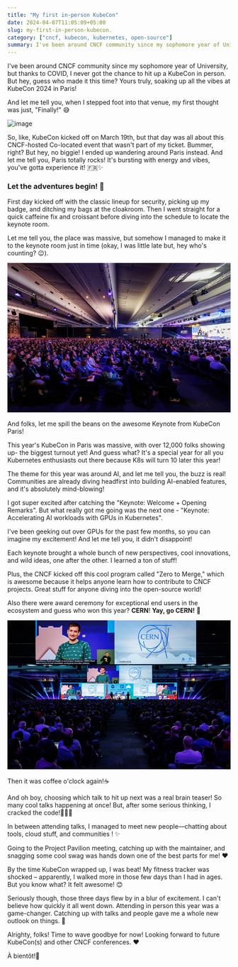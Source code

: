 ```yaml
---
title: "My first in-person KubeCon"
date: 2024-04-07T11:05:09+05:00
slug: my-first-in-person-kubecon.
category: ["cncf, kubecon, kubernetes, open-source"]
summary: I've been around CNCF community since my sophomore year of University, but thanks to COVID,  I never got the chance to hit up a KubeCon in person. But hey, guess who made it this time? Yours truly, soaking up all the vibes at KubeCon 2024 in Paris!
---
```

I've been around CNCF community since my sophomore year of University, but thanks to COVID,  I never got the chance to hit up a KubeCon in person. But hey, guess who made it this time? Yours truly, soaking up all the vibes at KubeCon 2024 in Paris! 

And let me tell you, when I stepped foot into that venue, my first thought was just, "Finally!" 😅

![image](/static/img/kubecon/gate.png)

So, like, KubeCon kicked off on March 19th, but that day was all about this CNCF-hosted Co-located event that wasn't part of my ticket. Bummer, right? But hey, no biggie! I ended up wandering around Paris instead. And let me tell you, Paris totally rocks! It's bursting with energy and vibes, you've gotta experience it! 🇫🇷✨

### Let the adventures begin! 🚀

First day kicked off with the classic lineup for security, picking up my badge, and ditching my bags at the cloakroom. Then I went straight for a quick caffeine fix and croissant before diving into the schedule to locate the keynote room.

Let me tell you, the place was massive, but somehow I managed to make it to the keynote room just in time (okay, I was little late but, hey who's counting? 😉).

![image](/static/img/kubecon/keynote.jpg)

And folks, let me spill the beans on the awesome Keynote from KubeCon Paris!

This year's KubeCon in Paris was massive, with over 12,000 folks showing up- the biggest turnout yet! And guess what? It's a special year for all you Kubernetes enthusiasts out there because K8s will turn 10 later this year!

The theme for this year was around AI, and let me tell you, the buzz is real! Communities are already diving headfirst into building AI-enabled features, and it's absolutely mind-blowing!

I got super excited after catching the "Keynote: Welcome + Opening Remarks". But what really got me going was the next one - "Keynote: Accelerating AI workloads with GPUs in Kubernetes".

I've been geeking out over GPUs for the past few months, so you can imagine my excitement! And let me tell you, it didn't disappoint!

Each keynote brought a whole bunch of new perspectives, cool innovations, and wild ideas, one after the other. I learned a ton of stuff!

Plus, the CNCF kicked off this cool program called "Zero to Merge," which is awesome because it helps anyone learn how to contribute to CNCF projects. Great stuff for anyone diving into the open-source world!

Also there were award ceremony for exceptional end users in the ecosystem and guess who won this year? **CERN**! **Yay, go CERN!** 🎉

![image](/static/img/kubecon/cern.jpg)

Then it was coffee o'clock again!☕

And oh boy, choosing which talk to hit up next was a real brain teaser! So many cool talks happening at once! But, after some serious thinking, I cracked the code!👩🏻‍💻

In between attending talks, I managed to meet new people—chatting about tools, cloud stuff, and communities ! ✨

Going to the Project Pavilion meeting, catching up with the maintainer, and snagging some cool swag was hands down one of the best parts for me! ❤️

By the time KubeCon wrapped up, I was beat! My fitness tracker was shocked – apparently, I walked more in those few days than I had in ages. But you know what? It felt awesome! 😊

Seriously though, those three days flew by in a blur of excitement. I can't believe how quickly it all went down. Attending in person this year was a game-changer. Catching up with talks and people gave me a whole new outlook on things. 💫

Alrighty, folks! Time to wave goodbye for now! Looking forward to future KubeCon(s) and other CNCF conferences. ❤️

À bientôt!👋

